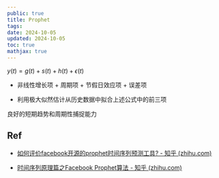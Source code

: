 ```yaml
---
public: true
title: Prophet
tags:
date: 2024-10-05
updated: 2024-10-05
toc: true
mathjax: true
---
```


$y(t) = g(t) + s(t) + h(t) + \epsilon(t)$

  + 非线性增长项 + 周期项 + 节假日效应项 + 误差项

  + 利用极大似然估计从历史数据中拟合上述公式中的前三项

良好的短期趋势和周期性捕捉能力

## Ref

  + [如何评价facebook开源的prophet时间序列预测工具? - 知乎 (zhihu.com)](https://www.zhihu.com/question/56585493)

  + [时间序列原理篇之Facebook Prophet算法 - 知乎 (zhihu.com)](https://zhuanlan.zhihu.com/p/463183142)
